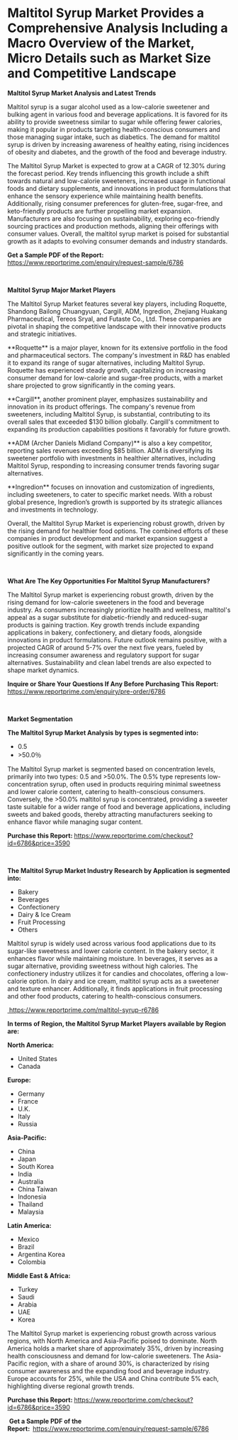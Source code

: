 <p><h1>Maltitol Syrup Market Provides a Comprehensive Analysis Including a Macro Overview of the Market, Micro Details such as Market Size and Competitive Landscape</h1></p><p><strong>Maltitol Syrup Market Analysis and Latest Trends</strong></p>
<p><p>Maltitol syrup is a sugar alcohol used as a low-calorie sweetener and bulking agent in various food and beverage applications. It is favored for its ability to provide sweetness similar to sugar while offering fewer calories, making it popular in products targeting health-conscious consumers and those managing sugar intake, such as diabetics. The demand for maltitol syrup is driven by increasing awareness of healthy eating, rising incidences of obesity and diabetes, and the growth of the food and beverage industry.</p><p>The Maltitol Syrup Market is expected to grow at a CAGR of 12.30% during the forecast period. Key trends influencing this growth include a shift towards natural and low-calorie sweeteners, increased usage in functional foods and dietary supplements, and innovations in product formulations that enhance the sensory experience while maintaining health benefits. Additionally, rising consumer preferences for gluten-free, sugar-free, and keto-friendly products are further propelling market expansion. Manufacturers are also focusing on sustainability, exploring eco-friendly sourcing practices and production methods, aligning their offerings with consumer values. Overall, the maltitol syrup market is poised for substantial growth as it adapts to evolving consumer demands and industry standards.</p></p>
<p><strong>Get a Sample PDF of the Report:&nbsp;</strong> <a href="https://www.reportprime.com/enquiry/request-sample/6786?utm_campaign=4519&utm_medium=2&utm_source=Github&utm_content=ia&utm_term=16052025&utm_id=maltitol-syrup">https://www.reportprime.com/enquiry/request-sample/6786</a></p>
<p>&nbsp;</p>
<p><strong>Maltitol Syrup Major Market Players</strong></p>
<p><p>The Maltitol Syrup Market features several key players, including Roquette, Shandong Bailong Chuangyuan, Cargill, ADM, Ingredion, Zhejiang Huakang Pharmaceutical, Tereos Sryal, and Futaste Co., Ltd. These companies are pivotal in shaping the competitive landscape with their innovative products and strategic initiatives.</p><p>**Roquette** is a major player, known for its extensive portfolio in the food and pharmaceutical sectors. The company's investment in R&D has enabled it to expand its range of sugar alternatives, including Maltitol Syrup. Roquette has experienced steady growth, capitalizing on increasing consumer demand for low-calorie and sugar-free products, with a market share projected to grow significantly in the coming years.</p><p>**Cargill**, another prominent player, emphasizes sustainability and innovation in its product offerings. The company's revenue from sweeteners, including Maltitol Syrup, is substantial, contributing to its overall sales that exceeded $130 billion globally. Cargill's commitment to expanding its production capabilities positions it favorably for future growth.</p><p>**ADM (Archer Daniels Midland Company)** is also a key competitor, reporting sales revenues exceeding $85 billion. ADM is diversifying its sweetener portfolio with investments in healthier alternatives, including Maltitol Syrup, responding to increasing consumer trends favoring sugar alternatives.</p><p>**Ingredion** focuses on innovation and customization of ingredients, including sweeteners, to cater to specific market needs. With a robust global presence, Ingredion’s growth is supported by its strategic alliances and investments in technology.</p><p>Overall, the Maltitol Syrup Market is experiencing robust growth, driven by the rising demand for healthier food options. The combined efforts of these companies in product development and market expansion suggest a positive outlook for the segment, with market size projected to expand significantly in the coming years.</p></p>
<p>&nbsp;</p>
<p><strong>What Are The Key Opportunities For Maltitol Syrup Manufacturers?</strong></p>
<p><p>The Maltitol Syrup market is experiencing robust growth, driven by the rising demand for low-calorie sweeteners in the food and beverage industry. As consumers increasingly prioritize health and wellness, maltitol's appeal as a sugar substitute for diabetic-friendly and reduced-sugar products is gaining traction. Key growth trends include expanding applications in bakery, confectionery, and dietary foods, alongside innovations in product formulations. Future outlook remains positive, with a projected CAGR of around 5-7% over the next five years, fueled by increasing consumer awareness and regulatory support for sugar alternatives. Sustainability and clean label trends are also expected to shape market dynamics.</p></p>
<p><strong>Inquire or Share Your Questions If Any Before Purchasing This Report:</strong> <a href="https://www.reportprime.com/enquiry/pre-order/6786?utm_campaign=4519&utm_medium=2&utm_source=Github&utm_content=ia&utm_term=16052025&utm_id=maltitol-syrup">https://www.reportprime.com/enquiry/pre-order/6786</a></p>
<p>&nbsp;</p>
<p><strong>Market Segmentation</strong></p>
<p><strong>The Maltitol Syrup Market Analysis by types is segmented into:</strong></p>
<p><ul><li>0.5</li><li>>50.0％</li></ul></p>
<p><p>The Maltitol Syrup market is segmented based on concentration levels, primarily into two types: 0.5 and >50.0%. The 0.5% type represents low-concentration syrup, often used in products requiring minimal sweetness and lower calorie content, catering to health-conscious consumers. Conversely, the >50.0% maltitol syrup is concentrated, providing a sweeter taste suitable for a wider range of food and beverage applications, including sweets and baked goods, thereby attracting manufacturers seeking to enhance flavor while managing sugar content.</p></p>
<p><strong>Purchase this Report:&nbsp;</strong><a href="https://www.reportprime.com/checkout?id=6786&price=3590&utm_campaign=4519&utm_medium=2&utm_source=Github&utm_content=ia&utm_term=16052025&utm_id=maltitol-syrup">https://www.reportprime.com/checkout?id=6786&price=3590</a></p>
<p>&nbsp;</p>
<p><strong>The Maltitol Syrup Market Industry Research by Application is segmented into:</strong></p>
<p><ul><li>Bakery</li><li>Beverages</li><li>Confectionery</li><li>Dairy & Ice Cream</li><li>Fruit Processing</li><li>Others</li></ul></p>
<p><p>Maltitol syrup is widely used across various food applications due to its sugar-like sweetness and lower calorie content. In the bakery sector, it enhances flavor while maintaining moisture. In beverages, it serves as a sugar alternative, providing sweetness without high calories. The confectionery industry utilizes it for candies and chocolates, offering a low-calorie option. In dairy and ice cream, maltitol syrup acts as a sweetener and texture enhancer. Additionally, it finds applications in fruit processing and other food products, catering to health-conscious consumers.</p></p>
<p><a href="https://www.reportprime.com/maltitol-syrup-r6786?utm_campaign=4519&utm_medium=2&utm_source=Github&utm_content=ia&utm_term=16052025&utm_id=maltitol-syrup">&nbsp;https://www.reportprime.com/maltitol-syrup-r6786</a></p>
<p><strong>In terms of Region, the Maltitol Syrup Market Players available by Region are:</strong></p>
<p>
    <p> <strong> North America: </strong>
        <ul>
            <li>United States</li>
            <li>Canada</li>
        </ul>
        </p> 
    <p> <strong> Europe: </strong>
        <ul>
            <li>Germany</li>
            <li>France</li>
            <li>U.K.</li>
            <li>Italy</li>
            <li>Russia</li>
        </ul>
        </p> 
    <p> <strong> Asia-Pacific: </strong>
        <ul>
            <li>China</li>
            <li>Japan</li>
            <li>South Korea</li>
            <li>India</li>
            <li>Australia</li>
            <li>China Taiwan</li>
            <li>Indonesia</li>
            <li>Thailand</li>
            <li>Malaysia</li>
        </ul>
        </p> 
    <p> <strong> Latin America: </strong>
        <ul>
            <li>Mexico</li>
            <li>Brazil</li>
            <li>Argentina Korea</li>
            <li>Colombia</li>
        </ul>
        </p> 
    <p> <strong> Middle East & Africa: </strong>
        <ul>
            <li>Turkey</li>
            <li>Saudi</li>
            <li>Arabia</li>
            <li>UAE</li>
            <li>Korea</li>
        </ul>
    </p>
    </p>
<p><p>The Maltitol Syrup market is experiencing robust growth across various regions, with North America and Asia-Pacific poised to dominate. North America holds a market share of approximately 35%, driven by increasing health consciousness and demand for low-calorie sweeteners. The Asia-Pacific region, with a share of around 30%, is characterized by rising consumer awareness and the expanding food and beverage industry. Europe accounts for 25%, while the USA and China contribute 5% each, highlighting diverse regional growth trends.</p></p>
<p><strong>Purchase this Report: </strong><a href="https://www.reportprime.com/checkout?id=6786&price=3590&utm_campaign=4519&utm_medium=2&utm_source=Github&utm_content=ia&utm_term=16052025&utm_id=maltitol-syrup">https://www.reportprime.com/checkout?id=6786&price=3590</a></p>
<p>&nbsp;<strong>Get a Sample PDF of the Report:&nbsp;&nbsp;</strong><a href="https://www.reportprime.com/enquiry/request-sample/6786?utm_campaign=4519&utm_medium=2&utm_source=Github&utm_content=ia&utm_term=16052025&utm_id=maltitol-syrup">https://www.reportprime.com/enquiry/request-sample/6786</a></p>
<p><strong></strong></p>
<p><p></p><p></p><p></p></p>